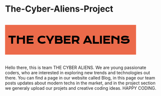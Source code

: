 # The-Cyber-Aliens-Project

</br><img src="tca.png"></br></br>

Hello there, this is team THE CYBER ALIENS. We are young passionate coders, who are interested in exploring new trends and technologies out there. You can find a page in our website called Blog, in this page our team posts updates about modern techs in the market, and in the project section we generaly upload our projets and creative coding ideas. HAPPY CODING.